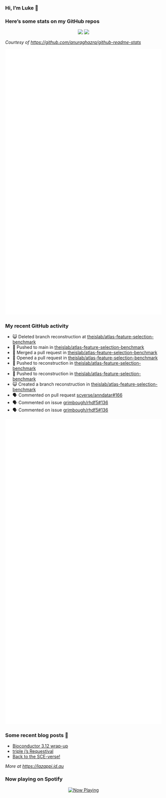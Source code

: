 
<!-- README.md is generated from README.Rmd. Please edit that file -->

### Hi, I’m Luke 👋

<!--
**lazappi/lazappi** is a ✨ _special_ ✨ repository because its `README.md` (this file) appears on your GitHub profile.

Here are some ideas to get you started:

- 🔭 I’m currently working on ...
- 🌱 I’m currently learning ...
- 👯 I’m looking to collaborate on ...
- 🤔 I’m looking for help with ...
- 💬 Ask me about ...
- 📫 How to reach me: ...
- 😄 Pronouns: ...
- ⚡ Fun fact: ...
-->

### Here’s some stats on my GitHub repos

<p align="center">
<img src="https://github-readme-stats.vercel.app/api?username=lazappi&count_private=true&show_icons=true&theme=buefy&hide_title=True">
<img src="https://github-readme-stats.vercel.app/api/top-langs/?username=lazappi&hide=html&theme=buefy&layout=compact">
</p>

*Courtesy of <https://github.com/anuraghazra/github-readme-stats>*

<p align="center" style="width:100%;">
<img src="https://github.com/lazappi/lazappi/raw/main/github-intro.svg">
</p>

### My recent GitHub activity

- 😺 Deleted branch reconstruction at
  [theislab/atlas-feature-selection-benchmark](https://github.com/theislab/atlas-feature-selection-benchmark)
- 📨 Pushed to main in
  [theislab/atlas-feature-selection-benchmark](https://github.com/theislab/atlas-feature-selection-benchmark)
- 🎉 Merged a pull request in
  [theislab/atlas-feature-selection-benchmark](https://github.com/theislab/atlas-feature-selection-benchmark)
- 🤔 Opened a pull request in
  [theislab/atlas-feature-selection-benchmark](https://github.com/theislab/atlas-feature-selection-benchmark)
- 📨 Pushed to reconstruction in
  [theislab/atlas-feature-selection-benchmark](https://github.com/theislab/atlas-feature-selection-benchmark)
- 📨 Pushed to reconstruction in
  [theislab/atlas-feature-selection-benchmark](https://github.com/theislab/atlas-feature-selection-benchmark)
- 😺 Created a branch reconstruction in
  [theislab/atlas-feature-selection-benchmark](https://github.com/theislab/atlas-feature-selection-benchmark)
- 🗣 Commented on pull request
  [scverse/anndatar#166](https://github.com/scverse/anndatar#166)
- 🗣 Commented on issue
  [grimbough/rhdf5#136](https://github.com/grimbough/rhdf5#136)
- 🗣 Commented on issue
  [grimbough/rhdf5#136](https://github.com/grimbough/rhdf5#136)

<p align="center" style="width:100%;">
<img src="https://github.com/lazappi/lazappi/raw/main/github-status.svg">
</p>

### Some recent blog posts 📝

- [Bioconductor 3.12
  wrap-up](https://lazappi.id.au/posts/2020-10-30-bioconductor-3-12-wrap-up/index.html)
- [triple j’s
  Requestival](https://lazappi.id.au/posts/2020-07-11-requestival/index.html)
- [Back to the
  SCE-verse!](https://lazappi.id.au/posts/2020-05-12-back-to-the-sce-verse/index.html)

*More at <https://lazappi.id.au>*

<!-- ### My latest tweet 👇 and retweet 👉 -->

### Now playing on Spotify

<p align="center">
<a href="https://now-playing-profile.lazappi.vercel.app/now-playing?open">
<img src="https://now-playing-profile.lazappi.vercel.app/now-playing" width="256" height="64" alt="Now Playing">
</a>
</p>
